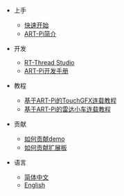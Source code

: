 <!-- _navbar.md -->

* 上手
  * [快速开始](quick_start/quick_start.md)
  * [ART-Pi简介](tutorial/quick-start/introduction/introduction.md)


* 开发
  * [RT-Thread Studio](https://www.rt-thread.org/page/studio.html)
  * [ART-Pi开发手册](development/ART-Pi_开发手册.md)


* 教程
  * [基于ART-Pi的TouchGFX连载教程](https://blog.csdn.net/sinat_31039061/article/details/108599356)
  * [基于ART-Pi的雷达小车连载教程](tutorial/beep-player/README.md)


* 贡献
  * [如何贡献demo](development-guide/github/github.md)
  * [如何贡献扩展板](development-guide/github/github.md)


* 语言
  * [简体中文](zh-cn/configuration.md)
  * [English](zh-cn/themes.md)
